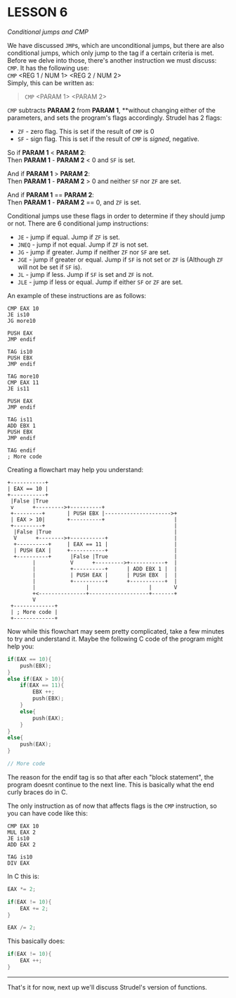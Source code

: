 # **LESSON 6**
*Conditional jumps and CMP*

We have discussed `JMP`s, which are unconditional jumps, but there are also conditional jumps, which only jump to the tag if a certain criteria is met.  
Before we delve into those, there's another instruction we must discuss: `CMP`. It has the following use:  
`CMP` \<REG 1 / NUM 1> \<REG 2 / NUM 2>  
Simply, this can be written as:  
> `CMP` \<PARAM 1> \<PARAM 2>  

`CMP` subtracts **PARAM 2** from **PARAM 1**, **without changing either of the parameters, and sets the program's flags accordingly. Strudel has 2 flags:

+ `ZF` - zero flag. This is set if the result of `CMP` is 0
+ `SF` - sign flag. This is set if the result of `CMP` is *signed*, negative.  

So if **PARAM 1** < **PARAM 2**:  
Then **PARAM 1** - **PARAM 2** < 0 and `SF` is set.

And if **PARAM 1** > **PARAM 2**:  
Then **PARAM 1** - **PARAM 2** > 0 and neither `SF` nor `ZF` are set.

And if **PARAM 1** == **PARAM 2**:  
Then **PARAM 1** - **PARAM 2** == 0, and `ZF` is set.

Conditional jumps use these flags in order to determine if they should jump or not. There are 6 conditional jump instructions:
+ `JE` - jump if equal. Jump if `ZF` is set.
+ `JNEQ` - jump if not equal. Jump if `ZF` is not set.
+ `JG` - jump if greater. Jump if neither `ZF` nor `SF` are set.
+ `JGE` - jump if greater or equal. Jump if `SF` is not set or `ZF` is (Although `ZF` will not be set if `SF` is).
+ `JL` - jump if less. Jump if `SF` is set and `ZF` is not.
+ `JLE` - jump if less or equal. Jump if either `SF` or `ZF` are set.

An example of these instructions are as follows:
```
CMP EAX 10
JE is10
JG more10

PUSH EAX
JMP endif

TAG is10
PUSH EBX
JMP endif

TAG more10
CMP EAX 11
JE is11

PUSH EAX
JMP endif

TAG is11
ADD EBX 1
PUSH EBX
JMP endif

TAG endif
; More code
```

Creating a flowchart may help you understand:


```
+-----------+
| EAX == 10 |
+-----------+
 |False |True
 v      +--------->+----------+
 +---------+       | PUSH EBX |--------------------->+
 | EAX > 10|       +----------+                      |
 +---------+                                         |
  |False |True                                       |
  V      +-------->+-----------+                     |
  +----------+     | EAX == 11 |                     |
  | PUSH EAX |     +-----------+                     |
  +----------+      |False |True                     |
        |           V      +--------->+-----------+  |
        |           +----------+      | ADD EBX 1 |  |
        |           | PUSH EAX |      | PUSH EBX  |  |
        |           +----------+      +-----------+  |
        |                |                   |       V
        +<---------------+-------------------+-------+
        V
 +-------------+
 | ; More code |
 +-------------+
```

Now while this flowchart may seem pretty complicated, take a few minutes to try and understand it. Maybe the following C code of the program might help you:

```c
if(EAX == 10){
    push(EBX);
}
else if(EAX > 10){
    if(EAX == 11){
        EBX ++;
        push(EBX);
    }
    else{
        push(EAX);
    }
}
else{
    push(EAX);
}

// More code
```

The reason for the endif tag is so that after each "block statement", the program doesnt continue to the next line. This is basically what the end curly braces do in C.

The only instruction as of now that affects flags is the `CMP` instruction, so you can have code like this:

```
CMP EAX 10
MUL EAX 2
JE is10
ADD EAX 2

TAG is10
DIV EAX
```

In C this is:

```c
EAX *= 2;

if(EAX != 10){
    EAX += 2;
}

EAX /= 2;
```

This basically does:

```c
if(EAX != 10){
    EAX ++;
}
```

***

That's it for now, next up we'll discuss Strudel's version of functions.